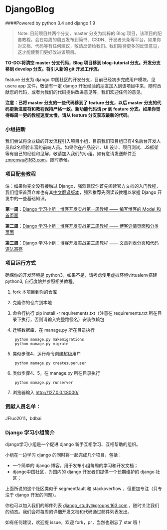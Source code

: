 # DjangoBlog 
####Powered by python 3.4 and django 1.9

> Note:
目前项目共两个分支，master 分支为纯粹的 Blog 项目，该项目的配套教程，会在每周的周五发布到简书、CSDN、开发者头条等平台，如果你对文档、代码等有任何建议，敬请反馈给我们。我们期待更多的反馈意见，这才能使我们更好改进该项目。

**TO-DO:将清空 master 分支代码，Blog 项目移到 blog-tutorial 分支。开发分支移到 develop 分支。将引入新的 git 开发工作流。**
> 
feature 分支为 django 中国社区的开发分支，目前已经初步完成用户模块，见 usera app 文件，敬请有一定 django 开发经验的朋友加入到该项目中来，随时贡献您的代码，或者为我们的代码提供改进意见等，我们欢迎任何的意见。

**注意：已将 master 分支的一些代码移到了 feature 分支，以后 master 分支的代码更新进度将和教程保持严格一致。新功能代码请 pr 到 feature 分支。如果你觉得每周一更的教程速度太慢，请从 feature 分支获取最新的代码。**

### 小组招新
我们尝试将企业级的开发流程引入项目小组，目前我们项目组已有4名后台开发人员和2名经验丰富的前端人员。如果你在产品设计、UI 设计、项目测试、JS框架等有自己的经验和见解，敬请加入我们的小组。如有意请发送邮件至 zmrenwu@163.com，随时恭候。

### 项目配套教程

注：如果你完全没有接触过 Django，强烈建议你首先阅读官方文档的入门教程，我们组织首页仓库也有其[中文翻译版本](https://github.com/djangoStudyTeam/django-intro-zh)，强烈推荐先阅读该教程以掌握 Django 开发中的一些基础知识。

**第一周**：[Django 学习小组：博客开发实战第一周教程 —— 编写博客的 Model 和首页面](http://www.jianshu.com/p/3bf9fb2a7e31)

**第二周**：[Django 学习小组：博客开发实战第二周教程 —— 博客详情页面和分类页面](http://www.jianshu.com/p/b74a6c5382c1)

**第三周**：[Django 学习小组：博客开发实战第三周教程 —— 文章列表分页和代码语法高亮](http://www.jianshu.com/p/6c4615751854)

### 项目运行方式
确保你的开发环境是 python3，如果不是，请考虑使用虚拟环境virtualenv搭建python3, 自行度娘并参照相关教程。

1. fork 本项目到你的仓库
2. 克隆你的仓库到本地
3. 命令行执行 pip install -r requirements.txt（注意在 requirements.txt 所在目录下执行，否则请输入完整路径名）安装依赖包
4. 迁移数据库，在 manage.py 所在目录执行 

        python manage.py makemigrations
        python manage.py migrate

5. 类似步骤4，运行命令创建超级用户
    
        python manage.py createsuperuser

6. 类似步骤4、5，在 manage.py 所在目录执行 

        python manage.py runserver

7. 浏览器输入 http://127.0.0.1:8000/

### 贡献人员名单：
JFluo2011，bdbai

### Django 学习小组简介
django学习小组是一个促进 django 新手互相学习、互相帮助的组织。

小组在一边学习 django 的同时将一起完成几个项目，包括：

- 一个简单的 django 博客，用于发布小组每周的学习和开发文档；
- django中国社区，为国内的 django 开发者们提供一个长期维护的 django 社区；

上面所说的这个社区类似于 segmentfault 和 stackoverflow ，但更加专注（只专注于 django 开发的问题）。

你也可以加入我们的邮件列表 django_study@groups.163.com ，随时关注我们的动态。我们会将每周的详细开发文档和代码通过邮件列表发出。

如有任何建议，欢迎提 issue，欢迎 fork，pr，当然也别忘了 star 哦！
